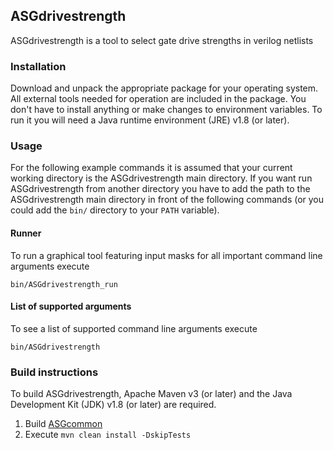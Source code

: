 ASGdrivestrength
----------------

ASGdrivestrength is a tool to select gate drive strengths in verilog netlists

### Installation ###

Download and unpack the appropriate package for your operating system. All external tools needed for operation are included in the package. You don't have to install anything or make changes to environment variables. To run it you will need a Java runtime environment (JRE) v1.8 (or later).

### Usage ###

For the following example commands it is assumed that your current working directory is the ASGdrivestrength main directory. If you want run ASGdrivestrength from another directory you have to add the path to the ASGdrivestrength main directory in front of the following commands (or you could add the `bin/` directory to your `PATH` variable).

#### Runner ####

To run a graphical tool featuring input masks for all important command line arguments execute

    bin/ASGdrivestrength_run

#### List of supported arguments ####

To see a list of supported command line arguments execute

    bin/ASGdrivestrength

### Build instructions ###

To build ASGdrivestrength, Apache Maven v3 (or later) and the Java Development Kit (JDK) v1.8 (or later) are required.

1. Build [ASGcommon](https://github.com/hpiasg/asgcommon)
2. Execute `mvn clean install -DskipTests`
